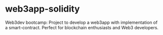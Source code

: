 # web3app-solidity
Web3dev bootcamp: Project to develop a web3app with implementation of a smart-contract. Perfect for blockchain enthusiasts and Web3 developers.

